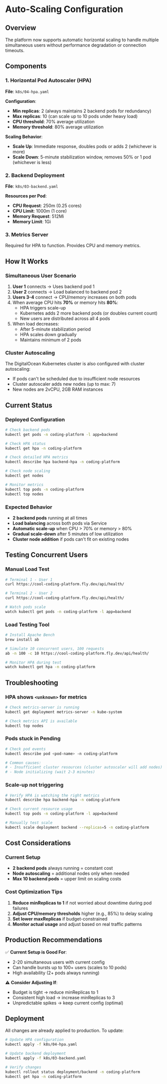 # Auto-Scaling Configuration

## Overview
The platform now supports automatic horizontal scaling to handle multiple simultaneous users without performance degradation or connection timeouts.

## Components

### 1. Horizontal Pod Autoscaler (HPA)
**File**: `k8s/04-hpa.yaml`

**Configuration**:
- **Min replicas**: 2 (always maintains 2 backend pods for redundancy)
- **Max replicas**: 10 (can scale up to 10 pods under heavy load)
- **CPU threshold**: 70% average utilization
- **Memory threshold**: 80% average utilization

**Scaling Behavior**:
- **Scale Up**: Immediate response, doubles pods or adds 2 (whichever is more)
- **Scale Down**: 5-minute stabilization window, removes 50% or 1 pod (whichever is less)

### 2. Backend Deployment
**File**: `k8s/03-backend.yaml`

**Resources per Pod**:
- **CPU Request**: 250m (0.25 cores)
- **CPU Limit**: 1000m (1 core)
- **Memory Request**: 512Mi
- **Memory Limit**: 1Gi

### 3. Metrics Server
Required for HPA to function. Provides CPU and memory metrics.

## How It Works

### Simultaneous User Scenario
1. **User 1** connects → Uses backend pod 1
2. **User 2** connects → Load balanced to backend pod 2
3. **Users 3-4** connect → CPU/memory increases on both pods
4. When average CPU hits **70%** or memory hits **80%**:
   - HPA triggers scale-up
   - Kubernetes adds 2 more backend pods (or doubles current count)
   - New users are distributed across all 4 pods
5. When load decreases:
   - After 5-minute stabilization period
   - HPA scales down gradually
   - Maintains minimum of 2 pods

### Cluster Autoscaling
The DigitalOcean Kubernetes cluster is also configured with cluster autoscaling:
- If pods can't be scheduled due to insufficient node resources
- Cluster autoscaler adds new nodes (up to max: 7)
- New nodes are 2vCPU, 2GB RAM instances

## Current Status

### Deployed Configuration
```bash
# Check backend pods
kubectl get pods -n coding-platform -l app=backend

# Check HPA status
kubectl get hpa -n coding-platform

# Check detailed HPA metrics
kubectl describe hpa backend-hpa -n coding-platform

# Check node scaling
kubectl get nodes

# Monitor metrics
kubectl top pods -n coding-platform
kubectl top nodes
```

### Expected Behavior
- **2 backend pods** running at all times
- **Load balancing** across both pods via Service
- **Automatic scale-up** when CPU > 70% or memory > 80%
- **Gradual scale-down** after 5 minutes of low utilization
- **Cluster node addition** if pods can't fit on existing nodes

## Testing Concurrent Users

### Manual Load Test
```bash
# Terminal 1 - User 1
curl https://cool-coding-platform.fly.dev/api/health/

# Terminal 2 - User 2
curl https://cool-coding-platform.fly.dev/api/health/

# Watch pods scale
watch kubectl get pods -n coding-platform -l app=backend
```

### Load Testing Tool
```bash
# Install Apache Bench
brew install ab

# Simulate 10 concurrent users, 100 requests
ab -n 100 -c 10 https://cool-coding-platform.fly.dev/api/health/

# Monitor HPA during test
watch kubectl get hpa -n coding-platform
```

## Troubleshooting

### HPA shows `<unknown>` for metrics
```bash
# Check metrics-server is running
kubectl get deployment metrics-server -n kube-system

# Check metrics API is available
kubectl top nodes
```

### Pods stuck in Pending
```bash
# Check pod events
kubectl describe pod <pod-name> -n coding-platform

# Common causes:
# - Insufficient cluster resources (cluster autoscaler will add nodes)
# - Node initializing (wait 2-3 minutes)
```

### Scale-up not triggering
```bash
# Verify HPA is watching the right metrics
kubectl describe hpa backend-hpa -n coding-platform

# Check current resource usage
kubectl top pods -n coding-platform -l app=backend

# Manually test scale
kubectl scale deployment backend --replicas=5 -n coding-platform
```

## Cost Considerations

### Current Setup
- **2 backend pods** always running = constant cost
- **Node autoscaling** = additional nodes only when needed
- **Max 10 backend pods** = upper limit on scaling costs

### Cost Optimization Tips
1. **Reduce minReplicas to 1** if not worried about downtime during pod failures
2. **Adjust CPU/memory thresholds** higher (e.g., 85%) to delay scaling
3. **Set lower maxReplicas** if budget-constrained
4. **Monitor actual usage** and adjust based on real traffic patterns

## Production Recommendations

✅ **Current Setup is Good For**:
- 2-20 simultaneous users with current config
- Can handle bursts up to 100+ users (scales to 10 pods)
- High availability (2+ pods always running)

⚠️ **Consider Adjusting If**:
- Budget is tight → reduce minReplicas to 1
- Consistent high load → increase minReplicas to 3
- Unpredictable spikes → keep current config (optimal)

## Deployment

All changes are already applied to production. To update:

```bash
# Update HPA configuration
kubectl apply -f k8s/04-hpa.yaml

# Update backend deployment
kubectl apply -f k8s/03-backend.yaml

# Verify changes
kubectl rollout status deployment/backend -n coding-platform
kubectl get hpa -n coding-platform
```